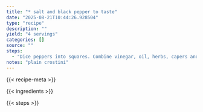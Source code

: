 ```yaml
---
title: "* salt and black pepper to taste"
date: "2025-08-21T10:44:26.928504"
type: "recipe"
description: ""
yield: "4 servings"
categories: []
source: ""
steps:
  - "Dice peppers into squares. Combine vinegar, oil, herbs, capers and garlic. Add salt and pepper. Marinate 30 min. or longer. In a small bowl, blend the cheeses until smooth. Shape into a mound on a large plate and slightly flatten the top. Pour peppers over cheese, garnish with pine nuts and basil. Surround with crostini."
notes: "plain crostini"
---
```


{{< recipe-meta >}}

{{< ingredients >}}

{{< steps >}}

